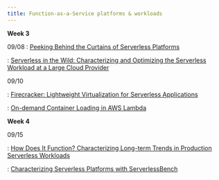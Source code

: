 ```yaml
---
title: Function-as-a-Service platforms & workloads
---
```


**Week 3**

09/08
: [Peeking Behind the Curtains of Serverless Platforms](https://www.usenix.org/conference/atc18/presentation/wang-liang)

: [Serverless in the Wild: Characterizing and Optimizing the Serverless Workload at a Large Cloud Provider](https://www.usenix.org/conference/atc20/presentation/shahrad)



09/10

: [Firecracker: Lightweight Virtualization for Serverless Applications](https://www.usenix.org/conference/nsdi20/presentation/agache)

: [On-demand Container Loading in AWS Lambda](https://www.usenix.org/conference/atc23/presentation/brooker)


**Week 4**

09/15

: [How Does It Function? Characterizing Long-term Trends in Production Serverless Workloads](https://arxiv.org/abs/2312.10127)

: [Characterizing Serverless Platforms with ServerlessBench](https://ipads.se.sjtu.edu.cn/_media/publications/yusocc20.pdf)

